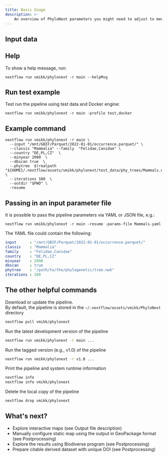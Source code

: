 ```yaml
---
title: Basic Usage
description: >-
    An overview of PhyloNext parameters you might need to adjust to meet your needs.
---
```


## Input data

## Help

To show a help message, run:
```{bash}
nextflow run vmikk/phylonext -r main --helpMsg
```

## Run test example

Test run the pipeline using test data and Docker engine:
```{bash}
nextflow run vmikk/phylonext -r main -profile test,docker
```

## Example command

```{bash}
nextflow run vmikk/phylonext -r main \
  --input "/mnt/GBIF/Parquet/2022-01-01/occurrence.parquet/" \
  --classis "Mammalia" --family  "Felidae,Canidae" \
  --country "DE,PL,CZ"  \
  --minyear 2000  \
  --dbscan true  \
  --phytree  $(realpath "${HOME}/.nextflow/assets/vmikk/phylonext/test_data/phy_trees/Mammals.nwk") \
  --iterations 100  \
  --outdir "$PWD" \
  -resume
```

## Passing in an input parameter file

It is possible to pass the pipeline parameters via YAML or JSON file, e.g.:
```
nextflow run vmikk/phylonext -r main -resume -params-file Mammals.yaml
```

The YAML file could contain the following:
``` yaml
input      : "/mnt/GBIF/Parquet/2022-01-01/occurrence.parquet/"
classis    : "Mammalia"
family     : "Felidae,Canidae"
country    : "DE,PL,CZ"
minyear    : 2000
dbscan     : true
phytree    : "/path/to/the/phylogenetic/tree.nwk"
iterations : 100
```

## The other helpful commands

Download or update the pipeline.  
By default, the pipeline is stored in the `~/.nextflow/assets/vmikk/PhyloNext` directory
``` bash
nextflow pull vmikk/phylonext
```

Run the latest development version of the pipeline
``` bash
nextflow run vmikk/phylonext -r main ...
```
Run the tagged version (e.g., v1.0) of the pipeline
``` bash
nextflow run vmikk/phylonext -r v1.0 ...
```
Print the pipeline and system runtime information
``` bash
nextflow info
nextflow info vmikk/phylonext
```

Delete the local copy of the pipeline
``` bash
nextflow drop vmikk/phylonext
```



## What's next?

- Explore interactive maps (see Output file description)  
- Manually configure static map using the output in GeoPackage format (see Postprocessing)  
- Explore the results using Biodiverse program (see Postprocessing)  
- Prepare citable derived dataset with unique DOI (see Postprocessing)  

